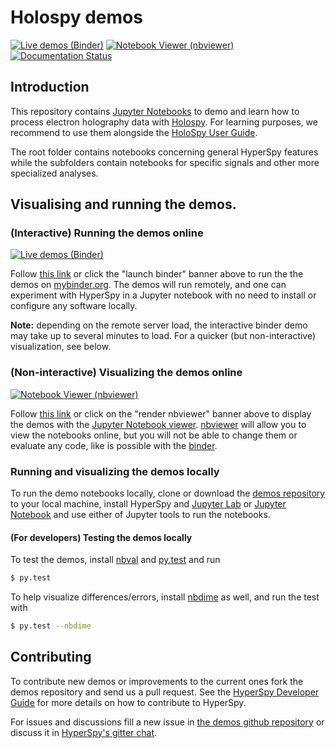 # Holospy demos

[![Live demos (Binder)](https://mybinder.org/badge.svg)](https://mybinder.org/v2/gh/hyperspy/holospy-demos/main)
[![Notebook Viewer (nbviewer)](https://raw.githubusercontent.com/jupyter/design/master/logos/Badges/nbviewer_badge.svg?sanitize=true)](https://nbviewer.ipython.org/github/hyperspy/holospy-demos/tree/main/)
[![Documentation Status](https://readthedocs.org/projects/holospy/badge/?version=stable)](https://holospy.readthedocs.io/en/stable/?badge=stable)

## Introduction

This repository contains [Jupyter Notebooks](https://jupyter.org/) to demo and learn
how to process electron holography data with [Holospy](https://holospy.readthedocs.io). For
learning purposes, we recommend to use them alongside the 
[HoloSpy User Guide](https://holospy.readthedocs.io).

The root folder contains notebooks concerning general HyperSpy features while
the subfolders contain notebooks for specific signals and other more specialized
analyses.

## Visualising and running the demos.

### (Interactive) Running the demos online

[![Live demos (Binder)](https://mybinder.org/badge.svg)](https://mybinder.org/v2/gh/hyperspy/holospy-demos/main)

Follow [this link](https://mybinder.org/v2/gh/hyperspy/holospy-demos/main)
or click the "launch binder" banner above to run the the demos on 
[mybinder.org](https://mybinder.org/). The demos will run remotely, 
and one can experiment with HyperSpy in a Jupyter notebook with no need 
to install or configure any software locally.

**Note:** depending on the remote server load, the interactive binder demo may 
take up to several minutes to load. For a quicker (but non-interactive) 
visualization, see below.

### (Non-interactive) Visualizing the demos online

[![Notebook Viewer (nbviewer)](https://raw.githubusercontent.com/jupyter/design/master/logos/Badges/nbviewer_badge.svg?sanitize=true)](http://nbviewer.ipython.org/github/hyperspy/holospy-demos/tree/main/)

Follow [this link](http://nbviewer.ipython.org/github/hyperspy/holospy-demos/tree/main/) 
or click on the "render nbviewer" banner above
to display the demos with the 
[Jupyter Notebook viewer](http://nbviewer.jupyter.org). 
[nbviewer](http://nbviewer.jupyter.org/) will allow you to view the notebooks online,
but you will not be able to change them or evaluate any code, like is possible with the 
[binder](https://mybinder.org/v2/gh/hyperspy/holospy-demos/main).

### Running and visualizing the demos locally

To run the demo notebooks locally, 
clone or download the [demos repository](https://github.com/hyperspy/holospy-demos) 
to your local
machine, install HyperSpy and
[Jupyter Lab](http://jupyterlab.readthedocs.io/en/latest/) or 
[Jupyter Notebook](https://jupyter-notebook.readthedocs.io/en/stable/)
and use either of Jupyter tools to run the notebooks.


#### (For developers) Testing the demos locally

To test the demos, install
[nbval](http://github.com/computationalmodelling/nbval) and
[py.test](https://pytest.org/) and run

```bash
$ py.test
```

To help visualize differences/errors, install
[nbdime](http://github.com/jupyter/nbdime) as well, and run the test with

```bash
$ py.test --nbdime
```

## Contributing

To contribute new demos or improvements to the current ones fork the demos
repository and send us a pull request. See the 
[HyperSpy Developer Guide](http://hyperspy.org/hyperspy-doc/current/dev_guide.html) 
for more details on how to contribute to HyperSpy.

For issues and discussions fill a new
issue in [the demos github repository](https://github.com/hyperspy/holospy-demos)
or discuss it in [HyperSpy's gitter chat](https://gitter.im/hyperspy/hyperspy).



